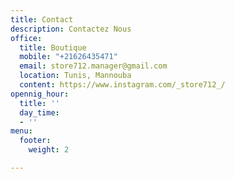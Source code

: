 ```yaml
---
title: Contact
description: Contactez Nous
office:
  title: Boutique
  mobile: "+21626435471"
  email: store712.manager@gmail.com
  location: Tunis, Mannouba
  content: https://www.instagram.com/_store712_/
opennig_hour:
  title: ''
  day_time:
  - ''
menu:
  footer:
    weight: 2

---
```

